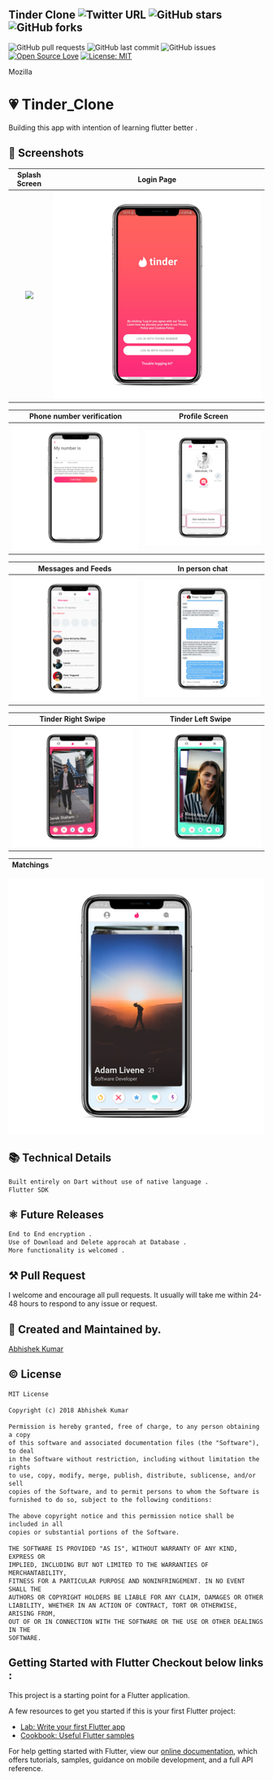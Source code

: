 ## Tinder Clone ![Twitter URL](https://img.shields.io/twitter/url?style=social&url=https://twitter.com/Abhishe00178650) ![GitHub stars](https://img.shields.io/github/stars/iamabhishek229313/tinder_clone?style=social)![GitHub forks](https://img.shields.io/github/forks/iamabhishek229313/tinder_clone?style=social) 
![GitHub pull requests](https://img.shields.io/github/issues-pr/iamabhishek229313/tinder_clone) ![GitHub last commit](https://img.shields.io/github/last-commit/iamabhishek229313/tinder_clone)  ![GitHub issues](https://img.shields.io/github/issues-raw/iamabhishek229313/tinder_clone) [![Open Source Love](https://badges.frapsoft.com/os/v2/open-source.svg?v=103)](https://github.com/iamabhishek229313/tinder_clone)
[![License: MIT](https://img.shields.io/badge/License-MIT-yellow.svg)](https://opensource.org/licenses/MIT)

Mozilla

# 💗 Tinder_Clone

Building this app with intention of learning flutter better .

## 📱 Screenshots
|                                                     Splash Screen                                                      |                                                   Login Page                                                   |
|:----------------------------------------------------------------------------------------------------------------------:|:--------------------------------------------------------------------------------------------------------------:|
| ![](https://github.com/iamabhishek229313/tinder_clone/blob/master/screenshots/tinder_clone_splash_screen.png?raw=true) | ![](https://github.com/iamabhishek229313/tinder_clone/blob/master/screenshots/tinder_clone_login.png?raw=true) |

|                                          Phone number verification                                           |                                                  Profile Screen                                                  |
|:------------------------------------------------------------------------------------------------------------:|:----------------------------------------------------------------------------------------------------------------:|
| ![](https://github.com/iamabhishek229313/tinder_clone/blob/master/screenshots/tinder_clone_otp.png?raw=true) | ![](https://github.com/iamabhishek229313/tinder_clone/blob/master/screenshots/tinder_clone_profile.png?raw=true) |


|                                                    Messages and Feeds                                                     |                                                    In person chat                                                     |
|:-------------------------------------------------------------------------------------------------------------------------:|:---------------------------------------------------------------------------------------------------------------------:|
| ![](https://github.com/iamabhishek229313/tinder_clone/blob/master/screenshots/tinder_clone_messagesandfeeds.png?raw=true) | ![](https://github.com/iamabhishek229313/tinder_clone/blob/master/screenshots/tinder_clone_InChatScreen.png?raw=true) |

|                                              Tinder Right Swipe                                               |                                               Tinder Left Swipe                                               |
|:-------------------------------------------------------------------------------------------------------------:|:-------------------------------------------------------------------------------------------------------------:|
| ![](https://github.com/iamabhishek229313/tinder_clone/blob/master/screenshots/tinder_clone_nope.png?raw=true) | ![](https://github.com/iamabhishek229313/tinder_clone/blob/master/screenshots/tinder_clone_like.png?raw=true) |

 Matchings     |
:-------------------------:|
![](https://github.com/iamabhishek229313/tinder_clone/blob/master/screenshots/tinder_clone_main.png)


## 📚 Technical Details
```
Built entirely on Dart without use of native language . 
Flutter SDK 
```
## ⚛ Future Releases
```
End to End encryption .
Use of Download and Delete approcah at Database .
More functionality is welcomed .
```

## ⚒ Pull Request 
I welcome and encourage all pull requests. It usually will take me within 24-48 hours to respond to any issue or request.

## 🙋 Created and Maintained by. 
[Abhishek Kumar](https://github.com/iamabhishek229313)

## © License 
```
MIT License

Copyright (c) 2018 Abhishek Kumar

Permission is hereby granted, free of charge, to any person obtaining a copy
of this software and associated documentation files (the "Software"), to deal
in the Software without restriction, including without limitation the rights
to use, copy, modify, merge, publish, distribute, sublicense, and/or sell
copies of the Software, and to permit persons to whom the Software is
furnished to do so, subject to the following conditions:

The above copyright notice and this permission notice shall be included in all
copies or substantial portions of the Software.

THE SOFTWARE IS PROVIDED "AS IS", WITHOUT WARRANTY OF ANY KIND, EXPRESS OR
IMPLIED, INCLUDING BUT NOT LIMITED TO THE WARRANTIES OF MERCHANTABILITY,
FITNESS FOR A PARTICULAR PURPOSE AND NONINFRINGEMENT. IN NO EVENT SHALL THE
AUTHORS OR COPYRIGHT HOLDERS BE LIABLE FOR ANY CLAIM, DAMAGES OR OTHER
LIABILITY, WHETHER IN AN ACTION OF CONTRACT, TORT OR OTHERWISE, ARISING FROM,
OUT OF OR IN CONNECTION WITH THE SOFTWARE OR THE USE OR OTHER DEALINGS IN THE
SOFTWARE.
```

## Getting Started with Flutter Checkout below links :

This project is a starting point for a Flutter application.

A few resources to get you started if this is your first Flutter project:

- [Lab: Write your first Flutter app](https://flutter.dev/docs/get-started/codelab)
- [Cookbook: Useful Flutter samples](https://flutter.dev/docs/cookbook)

For help getting started with Flutter, view our
[online documentation](https://flutter.dev/docs), which offers tutorials,
samples, guidance on mobile development, and a full API reference.
